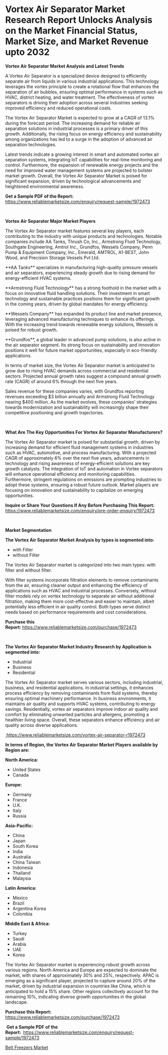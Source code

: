 <p><h1>Vortex Air Separator Market Research Report Unlocks Analysis on the Market Financial Status, Market Size, and Market Revenue upto 2032</h1></p><p><strong>Vortex Air Separator Market Analysis and Latest Trends</strong></p>
<p><p>A Vortex Air Separator is a specialized device designed to efficiently separate air from liquids in various industrial applications. This technology leverages the vortex principle to create a rotational flow that enhances the separation of air bubbles, ensuring optimal performance in systems such as HVAC, district heating, and water treatment. The effectiveness of vortex separators is driving their adoption across several industries seeking improved efficiency and reduced operational costs.</p><p>The Vortex Air Separator Market is expected to grow at a CAGR of 13.1% during the forecast period. The increasing demand for reliable air separation solutions in industrial processes is a primary driver of this growth. Additionally, the rising focus on energy efficiency and sustainability among organizations has led to a surge in the adoption of advanced air separation technologies.</p><p>Latest trends indicate a growing interest in smart and automated vortex air separation systems, integrating IoT capabilities for real-time monitoring and control. Furthermore, the expansion of renewable energy projects and the need for improved water management systems are projected to bolster market growth. Overall, the Vortex Air Separator Market is poised for significant expansion, driven by technological advancements and heightened environmental awareness.</p></p>
<p><strong>Get a Sample PDF of the Report:&nbsp;</strong> <a href="https://www.reliablemarketsize.com/enquiry/request-sample/1972473?utm_campaign=2626&utm_medium=2&utm_source=Github&utm_content=ia&utm_term=10042025&utm_id=vortex-air-separator">https://www.reliablemarketsize.com/enquiry/request-sample/1972473</a></p>
<p>&nbsp;</p>
<p><strong>Vortex Air Separator Major Market Players</strong></p>
<p><p>The Vortex Air Separator market features several key players, each contributing to the industry with unique products and technologies. Notable companies include AA Tanks, Thrush Co, Inc., Armstrong Fluid Technology, Southgate Engineering, Amtrol Inc., Grundfos, Wessels Company, Penn Pump & Equipment Company, Inc., Emerald, AMTROL, A1-BEST, John Wood, and Precision Storage Vessels Pvt Ltd.</p><p>**AA Tanks** specializes in manufacturing high-quality pressure vessels and air separators, experiencing steady growth due to rising demand for energy-efficient HVAC systems. </p><p>**Armstrong Fluid Technology** has a strong foothold in the market with a focus on innovative fluid handling solutions. Their investment in smart technology and sustainable practices positions them for significant growth in the coming years, driven by global mandates for energy efficiency.</p><p>**Wessels Company** has expanded its product line and market presence, leveraging advanced manufacturing techniques to enhance its offerings. With the increasing trend towards renewable energy solutions, Wessels is poised for robust growth.</p><p>**Grundfos**, a global leader in advanced pump solutions, is also active in the air separator segment. Its strong focus on sustainability and innovation positions it well for future market opportunities, especially in eco-friendly applications.</p><p>In terms of market size, the Vortex Air Separator market is anticipated to grow due to rising HVAC demands across commercial and residential sectors. Projected annual growth rates suggest a compound annual growth rate (CAGR) of around 6% through the next five years.</p><p>Sales revenue for these companies varies, with Grundfos reporting revenues exceeding $3 billion annually and Armstrong Fluid Technology nearing $400 million. As the market evolves, these companies’ strategies towards modernization and sustainability will increasingly shape their competitive positioning and growth trajectories.</p></p>
<p>&nbsp;</p>
<p><strong>What Are The Key Opportunities For Vortex Air Separator Manufacturers?</strong></p>
<p><p>The Vortex Air Separator market is poised for substantial growth, driven by increasing demand for efficient fluid management systems in industries such as HVAC, automotive, and process manufacturing. With a projected CAGR of approximately 6% over the next five years, advancements in technology and rising awareness of energy-efficient solutions are key growth catalysts. The integration of IoT and automation in Vortex separators will enhance operational efficiency and monitoring capabilities. Furthermore, stringent regulations on emissions are prompting industries to adopt these systems, ensuring a robust future outlook. Market players are focusing on innovation and sustainability to capitalize on emerging opportunities.</p></p>
<p><strong>Inquire or Share Your Questions If Any Before Purchasing This Report:</strong> <a href="https://www.reliablemarketsize.com/enquiry/pre-order-enquiry/1972473?utm_campaign=2626&utm_medium=2&utm_source=Github&utm_content=ia&utm_term=10042025&utm_id=vortex-air-separator">https://www.reliablemarketsize.com/enquiry/pre-order-enquiry/1972473</a></p>
<p>&nbsp;</p>
<p><strong>Market Segmentation</strong></p>
<p><strong>The Vortex Air Separator Market Analysis by types is segmented into:</strong></p>
<p><ul><li>with Filter</li><li>without Filter</li></ul></p>
<p><p>The Vortex Air Separator market is categorized into two main types: with filter and without filter. </p><p>With filter systems incorporate filtration elements to remove contaminants from the air, ensuring cleaner output and enhancing the efficiency of applications such as HVAC and industrial processes. Conversely, without filter models rely on vortex technology to separate air without additional filtration, making them more cost-effective and easier to maintain, albeit potentially less efficient in air quality control. Both types serve distinct needs based on performance requirements and cost considerations.</p></p>
<p><strong>Purchase this Report:&nbsp;</strong><a href="https://www.reliablemarketsize.com/purchase/1972473?utm_campaign=2626&utm_medium=2&utm_source=Github&utm_content=ia&utm_term=10042025&utm_id=vortex-air-separator">https://www.reliablemarketsize.com/purchase/1972473</a></p>
<p>&nbsp;</p>
<p><strong>The Vortex Air Separator Market Industry Research by Application is segmented into:</strong></p>
<p><ul><li>Industrial</li><li>Business</li><li>Residential</li></ul></p>
<p><p>The Vortex Air Separator market serves various sectors, including industrial, business, and residential applications. In industrial settings, it enhances process efficiency by removing contaminants from fluid systems, thereby ensuring optimal machinery performance. In business environments, it maintains air quality and supports HVAC systems, contributing to energy savings. Residentially, vortex air separators improve indoor air quality and comfort by eliminating unwanted particles and allergens, promoting a healthier living space. Overall, these separators enhance efficiency and air quality across diverse applications.</p></p>
<p><a href="https://www.reliablemarketsize.com/vortex-air-separator-r1972473?utm_campaign=2626&utm_medium=2&utm_source=Github&utm_content=ia&utm_term=10042025&utm_id=vortex-air-separator">&nbsp;https://www.reliablemarketsize.com/vortex-air-separator-r1972473</a></p>
<p><strong>In terms of Region, the Vortex Air Separator Market Players available by Region are:</strong></p>
<p>
    <p> <strong> North America: </strong>
        <ul>
            <li>United States</li>
            <li>Canada</li>
        </ul>
        </p> 
    <p> <strong> Europe: </strong>
        <ul>
            <li>Germany</li>
            <li>France</li>
            <li>U.K.</li>
            <li>Italy</li>
            <li>Russia</li>
        </ul>
        </p> 
    <p> <strong> Asia-Pacific: </strong>
        <ul>
            <li>China</li>
            <li>Japan</li>
            <li>South Korea</li>
            <li>India</li>
            <li>Australia</li>
            <li>China Taiwan</li>
            <li>Indonesia</li>
            <li>Thailand</li>
            <li>Malaysia</li>
        </ul>
        </p> 
    <p> <strong> Latin America: </strong>
        <ul>
            <li>Mexico</li>
            <li>Brazil</li>
            <li>Argentina Korea</li>
            <li>Colombia</li>
        </ul>
        </p> 
    <p> <strong> Middle East & Africa: </strong>
        <ul>
            <li>Turkey</li>
            <li>Saudi</li>
            <li>Arabia</li>
            <li>UAE</li>
            <li>Korea</li>
        </ul>
    </p>
    </p>
<p><p>The Vortex Air Separator market is experiencing robust growth across various regions. North America and Europe are expected to dominate the market, with shares of approximately 30% and 25%, respectively. APAC is emerging as a significant player, projected to capture around 20% of the market, driven by industrial expansion in countries like China, which is anticipated to hold a 15% share. Other regions collectively account for the remaining 10%, indicating diverse growth opportunities in the global landscape.</p></p>
<p><strong>Purchase this Report: </strong><a href="https://www.reliablemarketsize.com/purchase/1972473?utm_campaign=2626&utm_medium=2&utm_source=Github&utm_content=ia&utm_term=10042025&utm_id=vortex-air-separator">https://www.reliablemarketsize.com/purchase/1972473</a></p>
<p>&nbsp;<strong>Get a Sample PDF of the Report:&nbsp;&nbsp;</strong><a href="https://www.reliablemarketsize.com/enquiry/request-sample/1972473?utm_campaign=2626&utm_medium=2&utm_source=Github&utm_content=ia&utm_term=10042025&utm_id=vortex-air-separator">https://www.reliablemarketsize.com/enquiry/request-sample/1972473</a></p>
<p><strong></strong></p>
<p><p><a href="https://github.com/Mayankdeswa/Market-Research-Report-List-1/blob/main/belt-freezers-market.md?utm_campaign=2626&utm_medium=2&utm_source=Github&utm_content=ia&utm_term=10042025&utm_id=vortex-air-separator">Belt Freezers Market</a></p></p>
